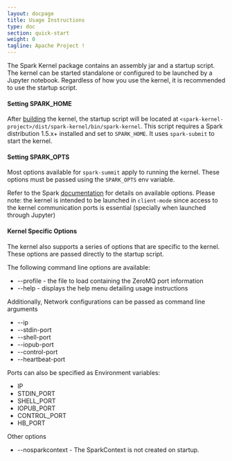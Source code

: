 ```yaml
---
layout: docpage
title: Usage Instructions
type: doc
section: quick-start
weight: 0
tagline: Apache Project !
---
```



The Spark Kernel package contains an assembly jar and a startup script. The kernel can be started standalone or configured to be launched by a Jupyter notebook. Regardless of how you use the kernel, it is recommended to use the startup script.

#### Setting SPARK_HOME ####
After [building](Building-from-Source) the kernel, the startup script will be located at `<spark-kernel-project>/dist/spark-kernel/bin/spark-kernel`. This script requires a Spark distribution 1.5.x+ installed and set to `SPARK_HOME`. It uses `spark-submit` to start the kernel.

#### Setting SPARK_OPTS ####
Most options available for `spark-summit` apply to running the kernel. These options must be passed using the `SPARK_OPTS` env variable. 

Refer to the Spark [documentation](http://spark.apache.org/docs/latest/submitting-applications.html) for details on available options. Please note: the kernel is intended to be launched in `client-mode` since access to the kernel communication ports is essential (specially when launched through Jupyter)

#### Kernel Specific Options ####
The kernel also supports a series of options that are specific to the kernel. These options are passed directly to the startup script.

The following command line options are available:

* --profile <file> - the file to load containing the ZeroMQ port information
* --help - displays the help menu detailing usage instructions

Additionally, Network configurations can be passed as command line arguments

* --ip <address>
* --stdin-port <port>
* --shell-port <port>
* --iopub-port <port>
* --control-port <port>
* --heartbeat-port <port>

Ports can also be specified as Environment variables:

* IP
* STDIN_PORT
* SHELL_PORT
* IOPUB_PORT
* CONTROL_PORT
* HB_PORT

Other options

* --nosparkcontext  - The SparkContext is not created on startup.
